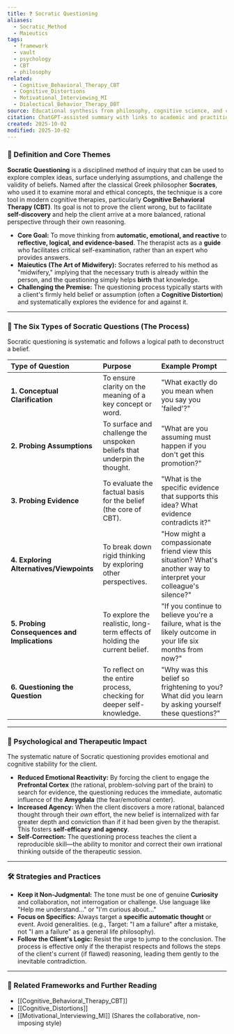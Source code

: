```yaml
---
title: ❓ Socratic Questioning
aliases:
  - Socratic_Method
  - Maieutics
tags:
  - framework
  - vault
  - psychology
  - CBT
  - philosophy
related:
  - Cognitive_Behavioral_Therapy_CBT
  - Cognitive_Distortions
  - Motivational_Interviewing_MI
  - Dialectical_Behavior_Therapy_DBT
source: Educational synthesis from philosophy, cognitive science, and clinical practice
citation: ChatGPT-assisted summary with links to academic and practitioner materials
created: 2025-10-02
modified: 2025-10-02
---
```

### 🧩 Definition and Core Themes

**Socratic Questioning** is a disciplined method of inquiry that can be used to explore complex ideas, surface underlying assumptions, and challenge the validity of beliefs. Named after the classical Greek philosopher **Socrates**, who used it to examine moral and ethical concepts, the technique is a core tool in modern cognitive therapies, particularly **Cognitive Behavioral Therapy (CBT)**. Its goal is not to prove the client wrong, but to facilitate **self-discovery** and help the client arrive at a more balanced, rational perspective through their own reasoning.

-   **Core Goal:** To move thinking from **automatic, emotional, and reactive** to **reflective, logical, and evidence-based**. The therapist acts as a **guide** who facilitates critical self-examination, rather than an expert who provides answers.
-   **Maieutics (The Art of Midwifery):** Socrates referred to his method as "midwifery," implying that the necessary truth is already within the person, and the questioning simply helps **birth** that knowledge.
-   **Challenging the Premise:** The questioning process typically starts with a client's firmly held belief or assumption (often a **Cognitive Distortion**) and systematically explores the evidence for and against it.

---

### 🧠 The Six Types of Socratic Questions (The Process)

Socratic questioning is systematic and follows a logical path to deconstruct a belief.

| Type of Question | Purpose | Example Prompt |
| :--- | :--- | :--- |
| **1. Conceptual Clarification** | To ensure clarity on the meaning of a key concept or word. | "What exactly do you mean when you say you 'failed'?" |
| **2. Probing Assumptions** | To surface and challenge the unspoken beliefs that underpin the thought. | "What are you assuming must happen if you don't get this promotion?" |
| **3. Probing Evidence** | To evaluate the factual basis for the belief (the core of CBT). | "What is the specific evidence that supports this idea? What evidence contradicts it?" |
| **4. Exploring Alternatives/Viewpoints** | To break down rigid thinking by exploring other perspectives. | "How might a compassionate friend view this situation? What's another way to interpret your colleague's silence?" |
| **5. Probing Consequences and Implications** | To explore the realistic, long-term effects of holding the current belief. | "If you continue to believe you're a failure, what is the likely outcome in your life six months from now?" |
| **6. Questioning the Question** | To reflect on the entire process, checking for deeper self-knowledge. | "Why was this belief so frightening to you? What did you learn by asking yourself these questions?" |

---

### 🌿 Psychological and Therapeutic Impact

The systematic nature of Socratic questioning provides emotional and cognitive stability for the client.

-   **Reduced Emotional Reactivity:** By forcing the client to engage the **Prefrontal Cortex** (the rational, problem-solving part of the brain) to search for evidence, the questioning reduces the immediate, automatic influence of the **Amygdala** (the fear/emotional center).
-   **Increased Agency:** When the client discovers a more rational, balanced thought through their *own* effort, the new belief is internalized with far greater depth and conviction than if it had been given by the therapist. This fosters **self-efficacy and agency**.
-   **Self-Correction:** The questioning process teaches the client a reproducible skill—the ability to monitor and correct their own irrational thinking outside of the therapeutic session.

---

### 🛠️ Strategies and Practices

-   **Keep it Non-Judgmental:** The tone must be one of genuine **Curiosity** and collaboration, not interrogation or challenge. Use language like "Help me understand..." or "I'm curious about..."
-   **Focus on Specifics:** Always target a **specific automatic thought** or event. Avoid generalities. (e.g., Target: "I am a failure" after a mistake, not "I am a failure" as a general life philosophy).
-   **Follow the Client's Logic:** Resist the urge to jump to the conclusion. The process is effective only if the therapist respects and follows the steps of the client's current (if flawed) reasoning, leading them gently to the inevitable contradiction.

---

### 🔗 Related Frameworks and Further Reading

-   [[Cognitive_Behavioral_Therapy_CBT]]
-   [[Cognitive_Distortions]]
-   [[Motivational_Interviewing_MI]] (Shares the collaborative, non-imposing style)
